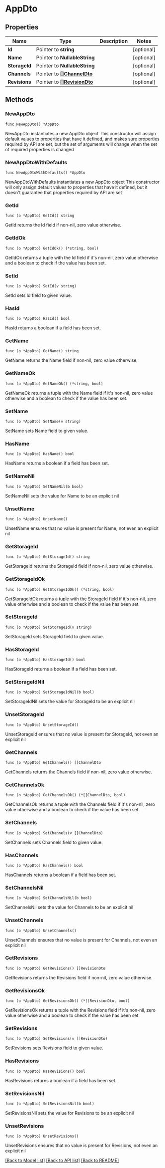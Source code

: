 # AppDto

## Properties

Name | Type | Description | Notes
------------ | ------------- | ------------- | -------------
**Id** | Pointer to **string** |  | [optional] 
**Name** | Pointer to **NullableString** |  | [optional] 
**StorageId** | Pointer to **NullableString** |  | [optional] 
**Channels** | Pointer to [**[]ChannelDto**](ChannelDto.md) |  | [optional] 
**Revisions** | Pointer to [**[]RevisionDto**](RevisionDto.md) |  | [optional] 

## Methods

### NewAppDto

`func NewAppDto() *AppDto`

NewAppDto instantiates a new AppDto object
This constructor will assign default values to properties that have it defined,
and makes sure properties required by API are set, but the set of arguments
will change when the set of required properties is changed

### NewAppDtoWithDefaults

`func NewAppDtoWithDefaults() *AppDto`

NewAppDtoWithDefaults instantiates a new AppDto object
This constructor will only assign default values to properties that have it defined,
but it doesn't guarantee that properties required by API are set

### GetId

`func (o *AppDto) GetId() string`

GetId returns the Id field if non-nil, zero value otherwise.

### GetIdOk

`func (o *AppDto) GetIdOk() (*string, bool)`

GetIdOk returns a tuple with the Id field if it's non-nil, zero value otherwise
and a boolean to check if the value has been set.

### SetId

`func (o *AppDto) SetId(v string)`

SetId sets Id field to given value.

### HasId

`func (o *AppDto) HasId() bool`

HasId returns a boolean if a field has been set.

### GetName

`func (o *AppDto) GetName() string`

GetName returns the Name field if non-nil, zero value otherwise.

### GetNameOk

`func (o *AppDto) GetNameOk() (*string, bool)`

GetNameOk returns a tuple with the Name field if it's non-nil, zero value otherwise
and a boolean to check if the value has been set.

### SetName

`func (o *AppDto) SetName(v string)`

SetName sets Name field to given value.

### HasName

`func (o *AppDto) HasName() bool`

HasName returns a boolean if a field has been set.

### SetNameNil

`func (o *AppDto) SetNameNil(b bool)`

 SetNameNil sets the value for Name to be an explicit nil

### UnsetName
`func (o *AppDto) UnsetName()`

UnsetName ensures that no value is present for Name, not even an explicit nil
### GetStorageId

`func (o *AppDto) GetStorageId() string`

GetStorageId returns the StorageId field if non-nil, zero value otherwise.

### GetStorageIdOk

`func (o *AppDto) GetStorageIdOk() (*string, bool)`

GetStorageIdOk returns a tuple with the StorageId field if it's non-nil, zero value otherwise
and a boolean to check if the value has been set.

### SetStorageId

`func (o *AppDto) SetStorageId(v string)`

SetStorageId sets StorageId field to given value.

### HasStorageId

`func (o *AppDto) HasStorageId() bool`

HasStorageId returns a boolean if a field has been set.

### SetStorageIdNil

`func (o *AppDto) SetStorageIdNil(b bool)`

 SetStorageIdNil sets the value for StorageId to be an explicit nil

### UnsetStorageId
`func (o *AppDto) UnsetStorageId()`

UnsetStorageId ensures that no value is present for StorageId, not even an explicit nil
### GetChannels

`func (o *AppDto) GetChannels() []ChannelDto`

GetChannels returns the Channels field if non-nil, zero value otherwise.

### GetChannelsOk

`func (o *AppDto) GetChannelsOk() (*[]ChannelDto, bool)`

GetChannelsOk returns a tuple with the Channels field if it's non-nil, zero value otherwise
and a boolean to check if the value has been set.

### SetChannels

`func (o *AppDto) SetChannels(v []ChannelDto)`

SetChannels sets Channels field to given value.

### HasChannels

`func (o *AppDto) HasChannels() bool`

HasChannels returns a boolean if a field has been set.

### SetChannelsNil

`func (o *AppDto) SetChannelsNil(b bool)`

 SetChannelsNil sets the value for Channels to be an explicit nil

### UnsetChannels
`func (o *AppDto) UnsetChannels()`

UnsetChannels ensures that no value is present for Channels, not even an explicit nil
### GetRevisions

`func (o *AppDto) GetRevisions() []RevisionDto`

GetRevisions returns the Revisions field if non-nil, zero value otherwise.

### GetRevisionsOk

`func (o *AppDto) GetRevisionsOk() (*[]RevisionDto, bool)`

GetRevisionsOk returns a tuple with the Revisions field if it's non-nil, zero value otherwise
and a boolean to check if the value has been set.

### SetRevisions

`func (o *AppDto) SetRevisions(v []RevisionDto)`

SetRevisions sets Revisions field to given value.

### HasRevisions

`func (o *AppDto) HasRevisions() bool`

HasRevisions returns a boolean if a field has been set.

### SetRevisionsNil

`func (o *AppDto) SetRevisionsNil(b bool)`

 SetRevisionsNil sets the value for Revisions to be an explicit nil

### UnsetRevisions
`func (o *AppDto) UnsetRevisions()`

UnsetRevisions ensures that no value is present for Revisions, not even an explicit nil

[[Back to Model list]](../README.md#documentation-for-models) [[Back to API list]](../README.md#documentation-for-api-endpoints) [[Back to README]](../README.md)


